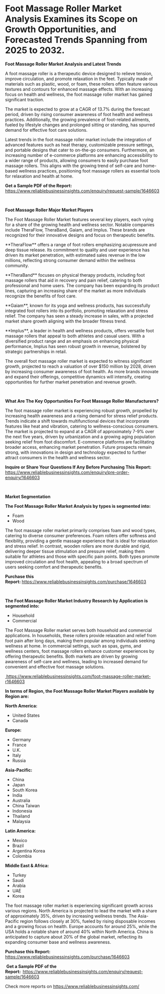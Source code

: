 <p><h1>Foot Massage Roller Market Analysis Examines its Scope on Growth Opportunities, and Forecasted Trends Spanning from 2025 to 2032.</h1></p><p><strong>Foot Massage Roller Market Analysis and Latest Trends</strong></p>
<p><p>A foot massage roller is a therapeutic device designed to relieve tension, improve circulation, and promote relaxation in the feet. Typically made of materials such as plastic, wood, or foam, these rollers often feature various textures and contours for enhanced massage effects. With an increasing focus on health and wellness, the foot massage roller market has gained significant traction.</p><p>The market is expected to grow at a CAGR of 13.7% during the forecast period, driven by rising consumer awareness of foot health and wellness practices. Additionally, the growing prevalence of foot-related ailments, fueled by lifestyle changes and prolonged sitting or standing, has spurred demand for effective foot care solutions.</p><p>Latest trends in the foot massage roller market include the integration of advanced features such as heat therapy, customizable pressure settings, and portable designs that cater to on-the-go consumers. Furthermore, an increasing number of e-commerce platforms are enhancing accessibility to a wider range of products, allowing consumers to easily purchase foot massage rollers. This aligns with the growing trend of self-care and home-based wellness practices, positioning foot massage rollers as essential tools for relaxation and health at home.</p></p>
<p><strong>Get a Sample PDF of the Report:&nbsp;</strong> <a href="https://www.reliablebusinessinsights.com/enquiry/request-sample/1646603?utm_campaign=2313&utm_medium=2&utm_source=Github&utm_content=ia&utm_term=05042025&utm_id=foot-massage-roller">https://www.reliablebusinessinsights.com/enquiry/request-sample/1646603</a></p>
<p>&nbsp;</p>
<p><strong>Foot Massage Roller Major Market Players</strong></p>
<p><p>The Foot Massage Roller Market features several key players, each vying for a share of the growing health and wellness sector. Notable companies include TheraFlow, TheraBand, Gaiam, and Implus. These brands are recognized for their innovative designs and focus on therapeutic benefits.</p><p>**TheraFlow** offers a range of foot rollers emphasizing acupressure and deep tissue release. Its commitment to quality and user experience has driven its market penetration, with estimated sales revenue in the low millions, reflecting strong consumer demand within the wellness community.</p><p>**TheraBand** focuses on physical therapy products, including foot massage rollers that aid in recovery and pain relief, catering to both professional and home users. The company has been expanding its product lines, capturing an increasing share of the market as more individuals recognize the benefits of foot care. </p><p>**Gaiam**, known for its yoga and wellness products, has successfully integrated foot rollers into its portfolio, promoting relaxation and stress relief. The company has seen a steady increase in sales, with a projected market share growth aligning with the broader fitness trend.</p><p>**Implus**, a leader in health and wellness products, offers versatile foot massage rollers that appeal to both athletes and casual users. With a diversified product range and an emphasis on enhancing physical performance, Implus has seen robust growth in revenue, bolstered by strategic partnerships in retail.</p><p>The overall foot massage roller market is expected to witness significant growth, projected to reach a valuation of over $150 million by 2028, driven by increasing consumer awareness of foot health. As more brands innovate and expand their offerings, competitive dynamics will intensify, creating opportunities for further market penetration and revenue growth.</p></p>
<p>&nbsp;</p>
<p><strong>What Are The Key Opportunities For Foot Massage Roller Manufacturers?</strong></p>
<p><p>The foot massage roller market is experiencing robust growth, propelled by increasing health awareness and a rising demand for stress relief products. Trends indicate a shift towards multifunctional devices that incorporate features like heat and vibration, catering to wellness-conscious consumers. The market is projected to expand at a CAGR of approximately 7-9% over the next five years, driven by urbanization and a growing aging population seeking relief from foot discomfort. E-commerce platforms are facilitating broader access, enhancing market penetration. Future prospects remain strong, with innovations in design and technology expected to further attract consumers in the health and wellness sector.</p></p>
<p><strong>Inquire or Share Your Questions If Any Before Purchasing This Report:</strong> <a href="https://www.reliablebusinessinsights.com/enquiry/pre-order-enquiry/1646603?utm_campaign=2313&utm_medium=2&utm_source=Github&utm_content=ia&utm_term=05042025&utm_id=foot-massage-roller">https://www.reliablebusinessinsights.com/enquiry/pre-order-enquiry/1646603</a></p>
<p>&nbsp;</p>
<p><strong>Market Segmentation</strong></p>
<p><strong>The Foot Massage Roller Market Analysis by types is segmented into:</strong></p>
<p><ul><li>Foam</li><li>Wood</li></ul></p>
<p><p>The foot massage roller market primarily comprises foam and wood types, catering to diverse consumer preferences. Foam rollers offer softness and flexibility, providing a gentle massage experience that is ideal for relaxation and stress relief. In contrast, wooden rollers are more durable and rigid, delivering deeper tissue stimulation and pressure relief, making them suitable for athletes and those with specific pain points. Both types promote improved circulation and foot health, appealing to a broad spectrum of users seeking comfort and therapeutic benefits.</p></p>
<p><strong>Purchase this Report:&nbsp;</strong><a href="https://www.reliablebusinessinsights.com/purchase/1646603?utm_campaign=2313&utm_medium=2&utm_source=Github&utm_content=ia&utm_term=05042025&utm_id=foot-massage-roller">https://www.reliablebusinessinsights.com/purchase/1646603</a></p>
<p>&nbsp;</p>
<p><strong>The Foot Massage Roller Market Industry Research by Application is segmented into:</strong></p>
<p><ul><li>Household</li><li>Commercial</li></ul></p>
<p><p>The Foot Massage Roller market serves both household and commercial applications. In households, these rollers provide relaxation and relief from foot pain after long days, making them popular among individuals seeking wellness at home. In commercial settings, such as spas, gyms, and wellness centers, foot massage rollers enhance customer experiences by offering therapeutic benefits. Both markets are driven by growing awareness of self-care and wellness, leading to increased demand for convenient and effective foot massage solutions.</p></p>
<p><a href="https://www.reliablebusinessinsights.com/foot-massage-roller-market-r1646603?utm_campaign=2313&utm_medium=2&utm_source=Github&utm_content=ia&utm_term=05042025&utm_id=foot-massage-roller">&nbsp;https://www.reliablebusinessinsights.com/foot-massage-roller-market-r1646603</a></p>
<p><strong>In terms of Region, the Foot Massage Roller Market Players available by Region are:</strong></p>
<p>
    <p> <strong> North America: </strong>
        <ul>
            <li>United States</li>
            <li>Canada</li>
        </ul>
        </p> 
    <p> <strong> Europe: </strong>
        <ul>
            <li>Germany</li>
            <li>France</li>
            <li>U.K.</li>
            <li>Italy</li>
            <li>Russia</li>
        </ul>
        </p> 
    <p> <strong> Asia-Pacific: </strong>
        <ul>
            <li>China</li>
            <li>Japan</li>
            <li>South Korea</li>
            <li>India</li>
            <li>Australia</li>
            <li>China Taiwan</li>
            <li>Indonesia</li>
            <li>Thailand</li>
            <li>Malaysia</li>
        </ul>
        </p> 
    <p> <strong> Latin America: </strong>
        <ul>
            <li>Mexico</li>
            <li>Brazil</li>
            <li>Argentina Korea</li>
            <li>Colombia</li>
        </ul>
        </p> 
    <p> <strong> Middle East & Africa: </strong>
        <ul>
            <li>Turkey</li>
            <li>Saudi</li>
            <li>Arabia</li>
            <li>UAE</li>
            <li>Korea</li>
        </ul>
    </p>
    </p>
<p><p>The foot massage roller market is experiencing significant growth across various regions. North America is projected to lead the market with a share of approximately 35%, driven by increasing wellness trends. The Asia-Pacific region follows closely at 30%, fueled by rising disposable incomes and a growing focus on health. Europe accounts for around 25%, while the USA holds a notable share of around 40% within North America. China is anticipated to capture about 20% of the global market, reflecting its expanding consumer base and wellness awareness.</p></p>
<p><strong>Purchase this Report: </strong><a href="https://www.reliablebusinessinsights.com/purchase/1646603?utm_campaign=2313&utm_medium=2&utm_source=Github&utm_content=ia&utm_term=05042025&utm_id=foot-massage-roller">https://www.reliablebusinessinsights.com/purchase/1646603</a></p>
<p>&nbsp;<strong>Get a Sample PDF of the Report:&nbsp;&nbsp;</strong><a href="https://www.reliablebusinessinsights.com/enquiry/request-sample/1646603?utm_campaign=2313&utm_medium=2&utm_source=Github&utm_content=ia&utm_term=05042025&utm_id=foot-massage-roller">https://www.reliablebusinessinsights.com/enquiry/request-sample/1646603</a></p>
<p><strong></strong></p>
<p>Check more reports on <a href="https://www.reliablebusinessinsights.com/?utm_campaign=2313&utm_medium=2&utm_source=Github&utm_content=ia&utm_term=05042025&utm_id=foot-massage-roller">https://www.reliablebusinessinsights.com/</a></p>